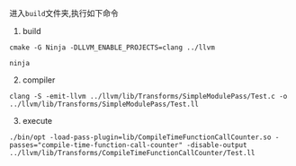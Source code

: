 
进入`build`文件夹,执行如下命令
1. build
```
cmake -G Ninja -DLLVM_ENABLE_PROJECTS=clang ../llvm

ninja
```
2. compiler
```
clang -S -emit-llvm ../llvm/lib/Transforms/SimpleModulePass/Test.c -o ../llvm/lib/Transforms/SimpleModulePass/Test.ll
```
3. execute
```
./bin/opt -load-pass-plugin=lib/CompileTimeFunctionCallCounter.so -passes="compile-time-function-call-counter" -disable-output ../llvm/lib/Transforms/CompileTimeFunctionCallCounter/Test.ll

```